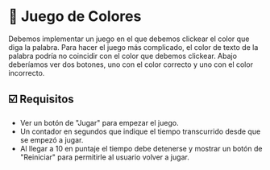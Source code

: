 🌈 Juego de Colores
===================

Debemos implementar un juego en el que debemos clickear el color que diga la palabra. Para hacer el juego más complicado, el color de texto de la palabra podría no coincidir con el color que debemos clickear. Abajo deberíamos ver dos botones, uno con el color correcto y uno con el color incorrecto.

☑️ Requisitos
------------

- Ver un botón de "Jugar" para empezar el juego.
- Un contador en segundos que indique el tiempo transcurrido desde que se empezó a jugar.
- Al llegar a 10 en puntaje el tiempo debe detenerse y mostrar un botón de "Reiniciar" para permitirle al usuario volver a jugar.
